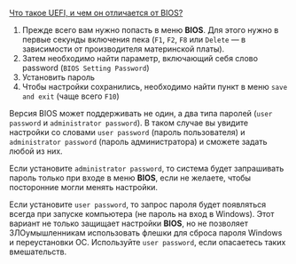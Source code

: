 <a href='https://habr.com/en/post/404511/' target='_blank'>Что такое UEFI, и чем он отличается от BIOS?</a>
 
1. Прежде всего вам нужно попасть в меню **BIOS**. Для этого нужно в первые секунды включения пека (`F1`, `F2`, `F8` или `Delete` — в зависимости от производителя материнской платы). 
1. Затем необходимо найти параметр, включающий себя слово password (`BIOS Setting Password`) 
1. Установить пароль
1. Чтобы настройки сохранились, необходимо найти пункт в меню `save and exit` (чаще всего `F10`)

Версия BIOS может поддерживать не один, а два типа паролей (`user password` и `administrator password`). В таком случае вы увидите настройки со словами `user password` (пароль пользователя) и `administrator password` (пароль администратора) и сможете задать любой из них.

Если установите `administrator password`, то система будет запрашивать пароль только при входе в меню **BIOS**, если не желаете, чтобы посторонние могли менять настройки.

Если установите `user password`, то запрос пароля будет появляться всегда при запуске компьютера (не пароль на вход в Windows). Этот вариант не только защищает настройки **BIOS**, но не позволяет ЗЛОумышленникам использовать флешки для сброса пароля Windows и переустановки ОС. Используйте `user password`, если опасаетесь таких вмешательств.